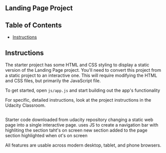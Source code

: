 ## Landing Page Project

## Table of Contents

* [Instructions](#instructions)

## Instructions

The starter project has some HTML and CSS styling to display a static version of the Landing Page project. You'll need to convert this project from a static project to an interactive one. This will require modifying the HTML and CSS files, but primarily the JavaScript file.

To get started, open `js/app.js` and start building out the app's functionality

For specific, detailed instructions, look at the project instructions in the Udacity Classroom.

##
Starter code downloaded from udacity repository
changing  a static web page into a single interactive page.
uses JS to create a navigation bar with highliting the section taht's on screen
new section added to the page
section highlighted when ot's on screen

 All features are usable across modern desktop, tablet, and phone browsers.

